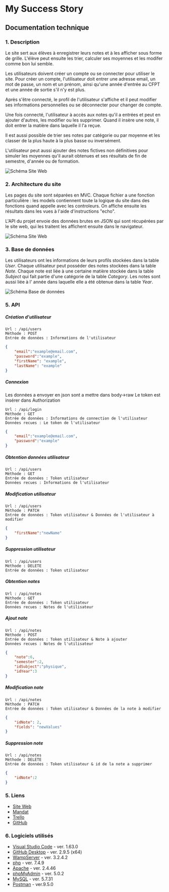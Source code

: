# My Success Story

## Documentation technique

### 1. Description
Le site sert aux élèves à enregistrer leurs notes et à les afficher sous forme de grille. L'élève peut ensuite les trier, calculer ses moyennes et les modifer comme bon lui semble.

Les utilisateurs doivent créer un compte ou se connecter pour utiliser le site. Pour créer un compte, l'utilisateur doit entrer une adresse email, un mot de passe, un nom et un prénom, ainsi qu'une année d'entrée au CFPT et une année de sortie s'il n'y est plus.

Après s'être connecté, le profil de l'utilisateur s'affiche et il peut modifier ses informations personnelles ou se déconnecter pour changer de compte.

Une fois connecté, l'utilisateur à accès aux notes qu'il a entrées et peut en ajouter d'autres, les modifier ou les supprimer. Quand il insère une note, il doit entrer la matière dans laquelle il l'a reçue.

Il est aussi possible de trier ses notes par catégorie ou par moyenne et les classer de la plus haute à la plus basse ou inversément.

L'utilisateur peut aussi ajouter des notes fictives non définitives pour simuler les moyennes qu'il aurait obtenues et ses résultats de fin de semestre, d'année ou de formation.

![Schéma Site Web](./doc/image/useCases.png)

### 2. Architecture du site
Les pages du site sont séparées en MVC. Chaque fichier a une fonction particulière : les models contiennent toute la logique du site dans des fonctions quand appelle avec les controleurs. On affiche ensuite les résultats dans les vues à l'aide d'instructions "echo".

L'API du projet envoie des données brutes en JSON qui sont récupérées par le site web, qui les traitent les affichent ensuite dans le navigateur.

![Schéma Site Web](./doc/image/schema.png)

### 3. Base de données
Les utilisateurs ont les informations de leurs profils stockées dans la table *User*. Chaque utilisateur peut posséder des notes stockées dans la table *Note*. Chaque note est liée à une certaine matière stockée dans la table *Subject* qui fait partie d'une catégorie de la table *Category*. Les notes sont aussi liée à l' année dans laquelle elle a été obtenue dans la table *Year*.

![Schéma Base de données](./doc/image/database.png)


### 5. API
##### Création d'utilisateur
    Url : /api/users
    Méthode : POST
    Entrée de données : Informations de l'utilisateur
```json
{
    "email":"example@email.com",
    "password":"example",
    "firstName": "example",
    "lastName": "example"
}
```
##### Connexion 

Les données a envoyer en json sont a mettre dans body->raw
Le token est insérer dans Authorization

    Url : /api/login
    Méthode : GET
    Entrée de données : Informations de connection de l'utilisateur
    Données recues : Le token de l'utilisateur
```json
{
    "email":"example@email.com",
    "password":"example"
}
```
##### Obtention données utilisateur
    Url : /api/users
    Méthode : GET
    Entrée de données : Token utilisateur
    Données recues : Informations de l'utilisateur
##### Modification utilisateur
    Url : /api/users
    Méthode : PATCH
    Entrée de données : Token utilisateur & Données de l'utilisateur à modifier
```json
{
    "firstName":"newName"
}
```
##### Suppression utilisateur
    Url : /api/users
    Méthode : DELETE
    Entrée de données : Token utilisateur

##### Obtention notes
    Url : /api/notes
    Méthode : GET
    Entrée de données : Token utilisateur
    Données recues : Notes de l'utilisateur
##### Ajout note
    Url : /api/notes
    Méthode : POST
    Entrée de données : Token utilisateur & Note à ajouter
    Données recues : Notes de l'utilisateur
```json
{
    "note":6,
    "semester":2,
    "idSubject":"physique",
    "idYear":3
}
```
##### Modification note
    Url : /api/notes
    Méthode : PATCH
    Entrée de données : Token utilisateur & Données de la note à modifier
```json
{
    "idNote": 2,
    "fields": "newValues"
}
```
##### Suppression note
    Url : /api/notes
    Méthode : DELETE
    Entrée de données : Token utilisateur & id de la note a supprimer
```json
{
    "idNote":2
}
```

### 5. Liens
- [Site Web](https://successstory.cfpti.ch)
- [Mandat](https://docs.google.com/document/d/16Rj2KkcCFHPPHjjAMmvoyeppWsdiO9JN/edit?usp=sharing&ouid=106752474556925767372&rtpof=true&sd=true)
- [Trello](https://trello.com/b/iweK5h2I/my-success-story)
- [GitHub](https://github.com/LAAC172003/MySuccessStory)

### 6. Logiciels utilisés
- [Visual Studio Code](https://code.visualstudio.com) - ver. 1.63.0
- [GitHub Desktop](https://github.com) - ver. 2.9.5 (x64)
- [WampServer](https://www.wampserver.com) - ver. 3.2.4.2
- [php](https://www.php.net) - ver. 7.4.9
- [Apache](https://httpd.apache.org) - ver. 2.4.46
- [phpMyAdmin](https://www.phpmyadmin.net) - ver. 5.0.2
- [MySQL](https://www.mysql.com) - ver. 5.7.31
- [Postman](https://www.postman.com) - ver.9.5.0